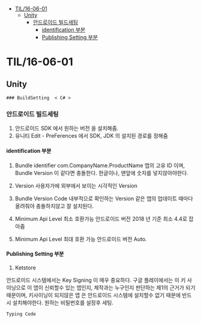 <!-- START doctoc generated TOC please keep comment here to allow auto update -->
<!-- DON'T EDIT THIS SECTION, INSTEAD RE-RUN doctoc TO UPDATE -->


- [TIL/16-06-01](#til16-06-01)
  - [Unity](#unity)
    - [안드로이드 빌드세팅](#%EC%95%88%EB%93%9C%EB%A1%9C%EC%9D%B4%EB%93%9C-%EB%B9%8C%EB%93%9C%EC%84%B8%ED%8C%85)
      - [identification 부분](#identification-%EB%B6%80%EB%B6%84)
      - [Publishing Setting 부분](#publishing-setting-%EB%B6%80%EB%B6%84)

<!-- END doctoc generated TOC please keep comment here to allow auto update -->

# TIL/16-06-01
  ## Unity
    ### BuildSetting  < C# >

### 안드로이드 빌드세팅

1. 안드로이드 SDK 에서 원하는 버전 을 설치해줌.
2. 유니티 Edit - PreFerences 에서 SDK, JDK 의 설치된 경로를 정해줌

#### identification 부분

1. Bundle identifier
com.CompanyName.ProductName
앱의 고유 ID 이며, Bundle Version 이 같다면 충돌한다.
한글이나, 맨앞에 숫자를 넣지않아야한다.

2. Version
사용자가에 외부에서 보이는 시각적인 Version

3. Bundle Version Code
내부적으로 확인하는 Version 같은 앱의 업데이트 때마다 올려줘야
충돌하지않고 잘 설치된다.

4. Minimum Api Level
최소 호환가능 안드로이드 버전
2018 년 기준 최소 4.4로 잡아줌
5. Minimum Api Level
최대 호환 가능 안드로이드 버전
Auto.

#### Publishing Setting 부분

1. Ketstore

안드로이드 시스템에서는 Key Signing 이 매우 중요하다. 구글 플레이에서는
이 키 사이닝으로 이 앱이 신뢰할수 있는 앱인지, 제작과는 누구인지 판단하는 제1의 근거가 되기 때문이며, 키사이닝이 되지않은 앱 은 안드로이드 시스템에 설치할수 없기 때문에 반드시 설치해야한다.
원하는 비밀번호를 설정후 세팅.

```
Typing Code

```
